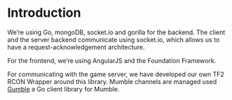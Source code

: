 # Introduction

We’re using Go, mongoDB, socket.io and gorilla for the backend. The client
and the server backend communicate using socket.io, which allows us to have
a request-acknowledgement architecture. 

For the frontend, we’re using AngularJS and the Foundation Framework.

For communicating with the game server, we have developed our own TF2 RCON
Wrapper around this library. Mumble channels are managed used
[Gumble](https://github.com/layeh/gumble) a Go client library for Mumble.
